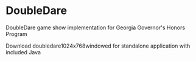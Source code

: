 # DoubleDare
DoubleDare game show implementation for Georgia Governor's Honors Program

Download doubledare1024x768windowed for standalone application with included Java